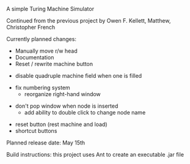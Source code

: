 A simple Turing Machine Simulator

Continued from the previous project by Owen F. Kellett, Matthew, Christopher French

Currently planned changes:

- Manually move r/w head 
- Documentation
- Reset / rewrite machine button
+ disable quadruple machine field when one is filled
- fix numbering system
    - reorganize right-hand window
+ don't pop window when node is inserted
    + add ability to double click to change node name
- reset button (rest machine and load)
- shortcut buttons

Planned release date: May 15th

Build instructions: this project uses Ant to create an executable .jar file
